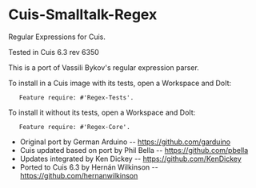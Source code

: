 Cuis-Smalltalk-Regex
====================

Regular Expressions for Cuis.

Tested in Cuis 6.3 rev 6350

This is a port of Vassili Bykov's regular expression parser.

To install in a Cuis image with its tests, open a Workspace and DoIt:
````Smalltalk
   Feature require: #'Regex-Tests'.
````

To install it without its tests, open a Workspace and DoIt:
````Smalltalk
   Feature require: #'Regex-Core'.
````

- Original port by German Arduino -- https://github.com/garduino
- Cuis updated based on port by Phil Bella -- https://github.com/pbella
- Updates integrated by Ken Dickey -- https://github.com/KenDickey
- Ported to Cuis 6.3 by Hernán Wilkinson -- https://github.com/hernanwilkinson
